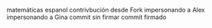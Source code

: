 matemáticas
espanol
contrivbución desde Fork
impersonando a Alex
impersonando a Gina
commit sin firmar
commit firmado
